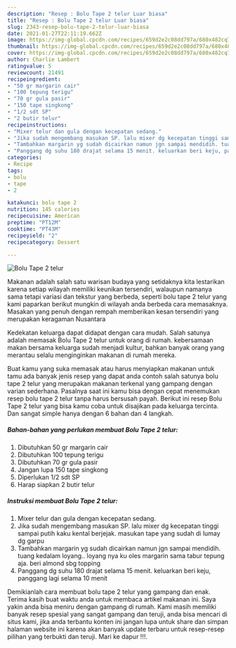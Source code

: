 ```yaml
---
description: "Resep : Bolu Tape 2 telur Luar biasa"
title: "Resep : Bolu Tape 2 telur Luar biasa"
slug: 2343-resep-bolu-tape-2-telur-luar-biasa
date: 2021-01-27T22:11:19.662Z
image: https://img-global.cpcdn.com/recipes/659d2e2c08dd797a/680x482cq70/bolu-tape-2-telur-foto-resep-utama.jpg
thumbnail: https://img-global.cpcdn.com/recipes/659d2e2c08dd797a/680x482cq70/bolu-tape-2-telur-foto-resep-utama.jpg
cover: https://img-global.cpcdn.com/recipes/659d2e2c08dd797a/680x482cq70/bolu-tape-2-telur-foto-resep-utama.jpg
author: Charlie Lambert
ratingvalue: 5
reviewcount: 21491
recipeingredient:
- "50 gr margarin cair"
- "100 tepung terigu"
- "70 gr gula pasir"
- "150 tape singkong"
- "1/2 sdt SP"
- "2 butir telur"
recipeinstructions:
- "Mixer telur dan gula dengan kecepatan sedang."
- "Jika sudah mengembang masukan SP. lalu mixer dg kecepatan tinggi sampai putih kaku kental berjejak. masukan tape yang sudah di lumay dg garpu"
- "Tambahkan margarin yg sudah dicairkan namun jgn sampai mendidih. tuang kedalam loyang.. loyang nya ku oles margarin sama tabur tepung aja. beri almond sbg topping"
- "Panggang dg suhu 180 drajat selama 15 menit. keluarkan beri keju, panggang lagi selama 10 menit"
categories:
- Recipe
tags:
- bolu
- tape
- 2

katakunci: bolu tape 2 
nutrition: 145 calories
recipecuisine: American
preptime: "PT12M"
cooktime: "PT43M"
recipeyield: "2"
recipecategory: Dessert

---
```



![Bolu Tape 2 telur](https://img-global.cpcdn.com/recipes/659d2e2c08dd797a/680x482cq70/bolu-tape-2-telur-foto-resep-utama.jpg)

Makanan adalah salah satu warisan budaya yang setidaknya kita lestarikan karena setiap wilayah memiliki keunikan tersendiri, walaupun namanya sama tetapi variasi dan tekstur yang berbeda, seperti bolu tape 2 telur yang kami paparkan berikut mungkin di wilayah anda berbeda cara memasaknya. Masakan yang penuh dengan rempah memberikan kesan tersendiri yang merupakan keragaman Nusantara



Kedekatan keluarga dapat didapat dengan cara mudah. Salah satunya adalah memasak Bolu Tape 2 telur untuk orang di rumah. kebersamaan makan bersama keluarga sudah menjadi kultur, bahkan banyak orang yang merantau selalu menginginkan makanan di rumah mereka.

Buat kamu yang suka memasak atau harus menyiapkan makanan untuk tamu ada banyak jenis resep yang dapat anda contoh salah satunya bolu tape 2 telur yang merupakan makanan terkenal yang gampang dengan varian sederhana. Pasalnya saat ini kamu bisa dengan cepat menemukan resep bolu tape 2 telur tanpa harus bersusah payah.
Berikut ini resep Bolu Tape 2 telur yang bisa kamu coba untuk disajikan pada keluarga tercinta. Dan sangat simple hanya dengan 6 bahan dan 4 langkah.


<!--inarticleads1-->

##### Bahan-bahan yang perlukan membuat Bolu Tape 2 telur:

1. Dibutuhkan 50 gr margarin cair
1. Dibutuhkan 100 tepung terigu
1. Dibutuhkan 70 gr gula pasir
1. Jangan lupa 150 tape singkong
1. Diperlukan 1/2 sdt SP
1. Harap siapkan 2 butir telur




<!--inarticleads2-->

##### Instruksi membuat  Bolu Tape 2 telur:

1. Mixer telur dan gula dengan kecepatan sedang.
1. Jika sudah mengembang masukan SP. lalu mixer dg kecepatan tinggi sampai putih kaku kental berjejak. masukan tape yang sudah di lumay dg garpu
1. Tambahkan margarin yg sudah dicairkan namun jgn sampai mendidih. tuang kedalam loyang.. loyang nya ku oles margarin sama tabur tepung aja. beri almond sbg topping
1. Panggang dg suhu 180 drajat selama 15 menit. keluarkan beri keju, panggang lagi selama 10 menit




Demikianlah cara membuat bolu tape 2 telur yang gampang dan enak. Terima kasih buat waktu anda untuk membaca artikel makanan ini. Saya yakin anda bisa meniru dengan gampang di rumah. Kami masih memiliki banyak resep spesial yang sangat gampang dan teruji, anda bisa mencari di situs kami, jika anda terbantu konten ini jangan lupa untuk share dan simpan halaman website ini karena akan banyak update terbaru untuk resep-resep pilihan yang terbukti dan teruji. Mari ke dapur !!!. 
